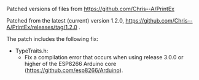Patched versions of files from https://github.com/Chris--A/PrintEx 

Patched from the latest (current) version 1.2.0, https://github.com/Chris--A/PrintEx/releases/tag/1.2.0 .

The patch includes the following fix:

- TypeTraits.h:
  * Fix a compilation error that occurs when using release 3.0.0 or higher of the ESP8266 Arduino core
    (https://github.com/esp8266/Arduino).